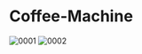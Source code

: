 # Coffee-Machine
![0001](https://user-images.githubusercontent.com/82333746/132125545-6408b03a-565c-45ea-860e-e5a484a3dc86.jpg)
![0002](https://user-images.githubusercontent.com/82333746/132125549-b992027c-fb34-4155-88d1-43ad45f6a9b8.jpg)
